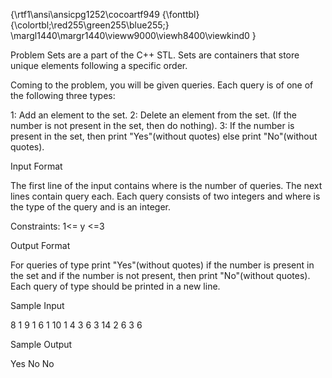{\rtf1\ansi\ansicpg1252\cocoartf949
{\fonttbl}
{\colortbl;\red255\green255\blue255;}
\margl1440\margr1440\vieww9000\viewh8400\viewkind0
}

Problem
Sets are a part of the C++ STL. Sets are containers that store unique elements following a specific order.

Coming to the problem, you will be given queries. Each query is of one of the following three types:

1: Add an element  to the set.
2: Delete an element  from the set. (If the number  is not present in the set, then do nothing).
3: If the number  is present in the set, then print "Yes"(without quotes) else print "No"(without quotes).

Input Format

The first line of the input contains  where  is the number of queries. The next  lines contain  query each. Each query consists of two integers  and  where  is the type of the query and  is an integer.

Constraints:
1<= y <=3

Output Format

For queries of type  print "Yes"(without quotes) if the number  is present in the set and if the number is not present, then print "No"(without quotes).
Each query of type  should be printed in a new line.

Sample Input

8
1 9
1 6
1 10
1 4
3 6
3 14
2 6
3 6

Sample Output

Yes
No
No

